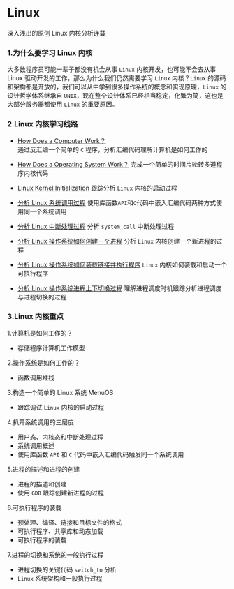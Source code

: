 # Linux
深入浅出的原创 Linux 内核分析连载

### 1.为什么要学习 Linux 内核
大多数程序员可能一辈子都没有机会从事 `Linux` 内核开发，也可能不会去从事 Linux 驱动开发的工作，那么为什么我们仍然需要学习 `Linux` 内核？`Linux` 的源码和架构都是开放的，我们可以从中学到很多操作系统的概念和实现原理，`Linux` 的设计哲学体系继承自 `UNIX`，现在整个设计体系已经相当稳定，化繁为简，这也是大部分服务器都使用 `Linux` 的重要原因。

### 2.Linux 内核学习线路
 - [How Does a Computer Work？](https://www.shiyanlou.com/courses/reports/192073)   
通过反汇编一个简单的 `C` 程序，分析汇编代码理解计算机是如何工作的  

 - [How Does a Operating System Work？](https://www.shiyanlou.com/courses/reports/192075) 
完成一个简单的时间片轮转多道程序内核代码  

 - [Linux Kernel Initialization](https://www.shiyanlou.com/courses/reports/986686)
跟踪分析 `Linux` 内核的启动过程

 - [分析 Linux 系统调用过程](https://www.shiyanlou.com/courses/reports/1011473)
使用库函数`API`和`C`代码中嵌入汇编代码两种方式使用同一个系统调用

 - [分析 Linux 中断处理过程](https://www.shiyanlou.com/courses/reports/1029839)
分析 `system_call` 中断处理过程

 - [分析 Linux 操作系统如何创建一个进程](https://www.shiyanlou.com/courses/reports/1040235)
分析 `Linux` 内核创建一个新进程的过程

 - [分析 Linux 操作系统如何装载链接并执行程序](https://www.shiyanlou.com/courses/reports/1066981)
`Linux` 内核如何装载和启动一个可执行程序

 - [分析 Linux 操作系统进程上下切换过程](https://www.shiyanlou.com/courses/reports/1085363)
理解进程调度时机跟踪分析进程调度与进程切换的过程

### 3.Linux 内核重点
1.计算机是如何工作的？
 - 存储程序计算机工作模型

2.操作系统是如何工作的？
 - 函数调用堆栈

3.构造一个简单的 Linux 系统 MenuOS 
 - 跟踪调试 `Linux` 内核的启动过程

4.扒开系统调用的三层皮
 - 用户态、内核态和中断处理过程
 - 系统调用概述
 - 使用库函数 `API` 和 `C` 代码中嵌入汇编代码触发同一个系统调用

5.进程的描述和进程的创建
 - 进程的描述和创建
 - 使用 `GDB` 跟踪创建新进程的过程

6.可执行程序的装载
 - 预处理、编译、链接和目标文件的格式
 - 可执行程序、共享库和动态加载
 - 可执行程序的装载

7.进程的切换和系统的一般执行过程
 - 进程切换的关键代码 `switch_to` 分析
 - `Linux` 系统架构和一般执行过程
